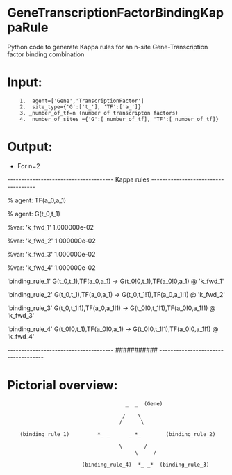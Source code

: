 # GeneTranscriptionFactorBindingKappaRule
   Python code to generate Kappa rules for an n-site Gene-Transcription factor binding combination

# Input: 
        1.  agent=['Gene','TranscriptionFactor']
        2.  site_type={'G':['t_'], 'TF':['a_']}
        3. _number_of_tf=n (number of transcripton factors)
	    4.  number_of_sites ={'G':[_number_of_tf], 'TF':[_number_of_tf]} 

# Output:

- For n=2


-------------------------------------- Kappa rules ------------------------------------


% agent: TF(a_0,a_1)

% agent: G(t_0,t_1)


%var: 'k_fwd_1' 1.000000e-02

%var: 'k_fwd_2' 1.000000e-02

%var: 'k_fwd_3' 1.000000e-02

%var: 'k_fwd_4' 1.000000e-02

'binding_rule_1' G(t_0,t_1),TF(a_0,a_1) -> G(t_0!0,t_1),TF(a_0!0,a_1) @ 'k_fwd_1'

'binding_rule_2' G(t_0,t_1),TF(a_0,a_1) -> G(t_0,t_1!1),TF(a_0,a_1!1) @ 'k_fwd_2'

'binding_rule_3' G(t_0,t_1!1),TF(a_0,a_1!1) -> G(t_0!0,t_1!1),TF(a_0!0,a_1!1) @ 'k_fwd_3'

'binding_rule_4' G(t_0!0,t_1),TF(a_0!0,a_1) -> G(t_0!0,t_1!1),TF(a_0!0,a_1!1) @ 'k_fwd_4'

-------------------------------------- ########### ------------------------------------


# Pictorial overview:

                                    	  _  _  (Gene)
					 	
                                   		 /    \
                                   		/      \
 			 
 		(binding_rule_1)	     *_ _      _ *_        (binding_rule_2)
				
                                       	\       /
                                           	 \     / 
						 
                        	(binding_rule_4)  *_ _*  (binding_rule_3)


                                

